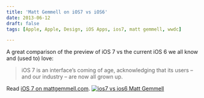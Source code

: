 ```yaml
---
title: 'Matt Gemmell on iOS7 vs iOS6'
date: 2013-06-12
draft: false
tags: [Apple, Apple, Design, iOS Apps, ios7, matt gemmell, wwdc]

---
```


A great comparison of the preview of iOS 7 vs the current iOS 6 we all know and (used to) love:

> iOS 7 is an interface’s coming of age, acknowledging that its users – and our industry – are now all grown up.

Read [iOS 7 on mattgemmell.com](http://mattgemmell.com/2013/06/12/ios-7/). [![ios7 vs ios6 Matt Gemmell](https://chrisenns.com/wp-content/uploads/2013/06/ios7-vs-ios6-Matt-Gemmell.jpg)](http://www.flickr.com/photos/mattgemmell/9026135182/)